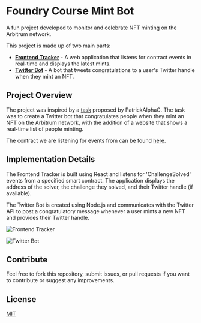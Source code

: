 # Foundry Course Mint Bot

A fun project developed to monitor and celebrate NFT minting on the Arbitrum network.

This project is made up of two main parts:

- **[Frontend Tracker](https://foundry-mints.vercel.app/)** - A web application that listens for contract events in real-time and displays the latest mints.
- **[Twitter Bot](https://twitter.com/foundrymintbot)** - A bot that tweets congratulations to a user's Twitter handle when they mint an NFT.

## Project Overview

The project was inspired by a [task](https://github.com/Cyfrin/foundry-full-course-f23/issues/13) proposed by PatrickAlphaC. The task was to create a Twitter bot that congratulates people when they mint an NFT on the Arbitrum network, with the addition of a website that shows a real-time list of people minting.

The contract we are listening for events from can be found [here](https://arbiscan.io/address/0x39338138414Df90EC67dC2EE046ab78BcD4F56D9#code).

## Implementation Details

The Frontend Tracker is built using React and listens for 'ChallengeSolved' events from a specified smart contract. The application displays the address of the solver, the challenge they solved, and their Twitter handle (if available). 

The Twitter Bot is created using Node.js and communicates with the Twitter API to post a congratulatory message whenever a user mints a new NFT and provides their Twitter handle.

![Frontend Tracker](https://github.com/Cyfrin/foundry-full-course-f23/assets/12901349/84ee315a-98a7-45ec-b35f-ca16bf7b5154)

![Twitter Bot](https://github.com/Cyfrin/foundry-full-course-f23/assets/12901349/371c66be-09dd-489c-9def-e81da83a1852)

## Contribute

Feel free to fork this repository, submit issues, or pull requests if you want to contribute or suggest any improvements. 

## License

[MIT]([LICENSE](https://en.wikipedia.org/wiki/MIT_License))
